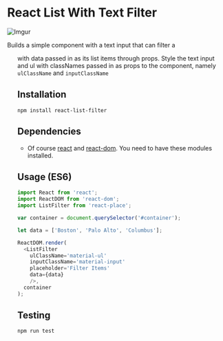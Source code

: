 # React List With Text Filter

![Imgur](http://i.imgur.com/dQxF3UJ.gif)

Builds a simple component with a text input that can filter a <ul> with data passed in as its list items through props. Style the text input and ul with classNames passed in as props to the component, namely ```ulClassName``` and ```inputClassName```
## Installation

```
npm install react-list-filter
```

## Dependencies

* Of course [react](https://www.npmjs.com/package/react) and [react-dom](https://www.npmjs.com/package/react-dom). You need to have these modules installed.

## Usage (ES6)

```js
import React from 'react';
import ReactDOM from 'react-dom';
import ListFilter from 'react-place';

var container = document.querySelector('#container');

let data = ['Boston', 'Palo Alto', 'Columbus'];

ReactDOM.render(
  <ListFilter
    ulClassName='material-ul'
    inputClassName='material-input'
    placeholder='Filter Items'
    data={data}
    />,
  container
);
```


## Testing

```
npm run test
```
